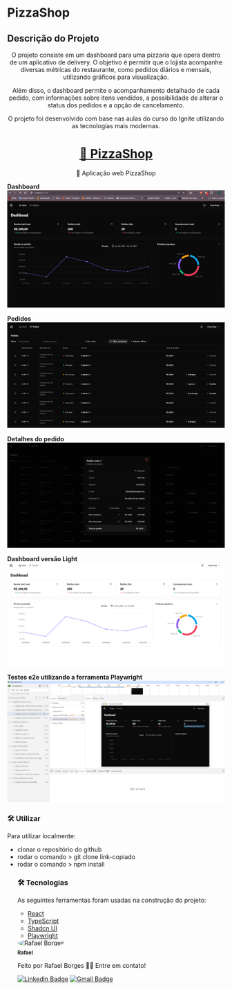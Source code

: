 # PizzaShop

## Descrição do Projeto
<p align="center">O projeto consiste em um dashboard para uma pizzaria que opera dentro de um aplicativo de delivery. O objetivo é permitir que o lojista acompanhe diversas métricas do restaurante, como pedidos diários e mensais, utilizando gráficos para visualização.</p>
<p align="center">Além disso, o dashboard permite o acompanhamento detalhado de cada pedido, com informações sobre itens vendidos, a possibilidade de alterar o status dos pedidos e a opção de cancelamento.</p>
<p align="center">O projeto foi desenvolvido com base nas aulas do curso do Ignite utilizando as tecnologias mais modernas.</p>

<h1 align="center">
    <a href="https://quiz.rafaelborges.dev.br/">🔗 PizzaShop</a>
</h1>
<p align="center">🚀 Aplicação web PizzaShop</p>

<strong>Dashboard</strong>
<img src="public/github/dashboard.png" alt="Página com calendários e cards informativos" />

<strong>Pedidos</strong>
<img src="public/github/orders.png" alt="Página com a tabela de pedidos" />

<strong>Detalhes do pedido</strong>
<img src="public/github/order-description.png" alt="Detalhes do pedido selecionado" />

<strong>Dashboard versão Light</strong>
<img src="public/github/dashboard-light.png" alt="dashboard com a página clara" />

<strong>Testes e2e utilizando a ferramenta Playwright</strong>
<br/>
<img src="public/github/tests.png" alt="Resultado dos testes e2e" />

### 🛠 Utilizar

Para utilizar localmente:

<ul>
	<li>clonar o repositório do github</li>
	<li>rodar o comando > git clone link-copiado</li>
	<li>rodar o comando > npm install</li>
	

### 🛠 Tecnologias

As seguintes ferramentas foram usadas na construção do projeto:

- [React](https://pt-br.reactjs.org/)
- [TypeScript](https://www.typescriptlang.org/)
- [Shadcn UI](https://ui.shadcn.com/docs)
- [Playwright](https://playwright.dev/docs/intro)



 <img style="border-radius: 50%;" src="https://github.com/rafaelborges26.png" width="100px;" alt="Rafael Borges"/>
 <br />
 <sub><b>Rafael</b></sub></a>


Feito por Rafael Borges 👋🏽 Entre em contato!

[![Linkedin Badge](https://img.shields.io/badge/-Rafael-blue?style=flat-square&logo=Linkedin&logoColor=white&link=)](linkedin.com/in/rafael-bernardino-borges) 
[![Gmail Badge](https://img.shields.io/badge/-rafael.borges2698@gmail.com-c14438?style=flat-square&logo=Gmail&logoColor=white&link=mailto:rafael.borges2698@gmail.com)](mailto:rafael.borges2698@gmail.com)

